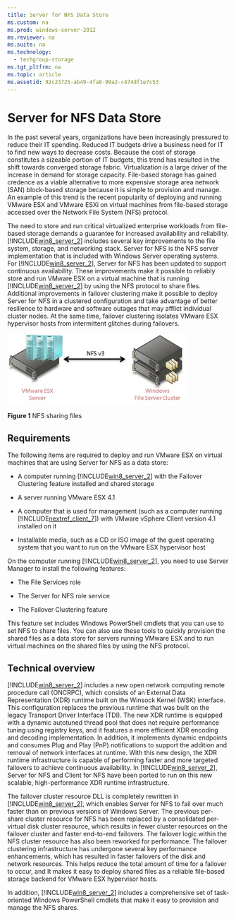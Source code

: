 ```yaml
---
title: Server for NFS Data Store
ms.custom: na
ms.prod: windows-server-2012
ms.reviewer: na
ms.suite: na
ms.technology: 
  - techgroup-storage
ms.tgt_pltfrm: na
ms.topic: article
ms.assetid: 92c23725-ab49-4fa8-99a2-c474df1e7c53
---
```

# Server for NFS Data Store
In the past several years, organizations have been increasingly pressured to reduce their IT spending. Reduced IT budgets drive a business need for IT to find new ways to decrease costs. Because the cost of storage constitutes a sizeable portion of IT budgets, this trend has resulted in the shift towards converged storage fabric. Virtualization is a large driver of the increase in demand for storage capacity. File\-based storage has gained credence as a viable alternative to more expensive storage area network \(SAN\) block\-based storage because it is simple to provision and manage. An example of this trend is the recent popularity of deploying and running VMware ESX and VMware ESXi on virtual machines from file\-based storage accessed over the Network File System \(NFS\) protocol.  
  
The need to store and run critical virtualized enterprise workloads from file\-based storage demands a guarantee for increased availability and reliability. [!INCLUDE[win8_server_2](../Token/win8_server_2_md.md)] includes several key improvements to the file system, storage, and networking stack. Server for NFS is the NFS server implementation that is included with Windows Server operating systems. For [!INCLUDE[win8_server_2](../Token/win8_server_2_md.md)], Server for NFS has been updated to support continuous availability. These improvements make it possible to reliably store and run VMware ESX on a virtual machine that is running [!INCLUDE[win8_server_2](../Token/win8_server_2_md.md)] by using the NFS protocol to share files. Additional improvements in failover clustering make it possible to deploy Server for NFS in a clustered configuration and take advantage of better resilience to hardware and software outages that may afflict individual cluster nodes. At the same time, failover clustering isolates VMware ESX hypervisor hosts from intermittent glitches during failovers.  
  
![](../Image/1_NFS_Rev_Guide.jpg)  
  
**Figure 1** NFS sharing files  
  
## Requirements  
The following items are required to deploy and run VMware ESX on virtual machines that are using Server for NFS as a data store:  
  
-   A computer running [!INCLUDE[win8_server_2](../Token/win8_server_2_md.md)] with the Failover Clustering feature installed and shared storage  
  
-   A server running VMware ESX 4.1  
  
-   A computer that is used for management \(such as a computer running [!INCLUDE[nextref_client_7](../Token/nextref_client_7_md.md)]\) with VMware vSphere Client version 4.1 installed on it  
  
-   Installable media, such as a CD or ISO image of the guest operating system that you want to run on the VMware ESX hypervisor host  
  
On the computer running [!INCLUDE[win8_server_2](../Token/win8_server_2_md.md)], you need to use Server Manager to install the following features:  
  
-   The File Services role  
  
-   The Server for NFS role service  
  
-   The Failover Clustering feature  
  
This feature set includes Windows PowerShell cmdlets that you can use to set NFS to share files. You can also use these tools to quickly provision the shared files as a data store for servers running VMware ESX and to run virtual machines on the shared files by using the NFS protocol.  
  
## Technical overview  
[!INCLUDE[win8_server_2](../Token/win8_server_2_md.md)] includes a new open network computing remote procedure call \(ONCRPC\), which consists of an External Data Representation \(XDR\) runtime built on the Winsock Kernel \(WSK\) interface. This configuration replaces the previous runtime that was built on the legacy Transport Driver Interface \(TDI\). The new XDR runtime is equipped with a dynamic autotuned thread pool that does not require performance tuning using registry keys, and it features a more efficient XDR encoding and decoding implementation. In addition, it implements dynamic endpoints and consumes Plug and Play \(PnP\) notifications to support the addition and removal of network interfaces at runtime. With this new design, the XDR runtime infrastructure is capable of performing faster and more targeted failovers to achieve continuous availability. In [!INCLUDE[win8_server_2](../Token/win8_server_2_md.md)], Server for NFS and Client for NFS have been ported to run on this new scalable, high\-performance XDR runtime infrastructure.  
  
The failover cluster resource DLL is completely rewritten in [!INCLUDE[win8_server_2](../Token/win8_server_2_md.md)], which enables Server for NFS to fail over much faster than on previous versions of Windows Server. The previous per\-share cluster resource for NFS has been replaced by a consolidated per\-virtual disk cluster resource, which results in fewer cluster resources on the failover cluster and faster end\-to\-end failovers. The failover logic within the NFS cluster resource has also been reworked for performance. The failover clustering infrastructure has undergone several key performance enhancements, which has resulted in faster failovers of the disk and network resources. This helps reduce the total amount of time for a failover to occur, and It makes it easy to deploy shared files as a reliable file\-based storage backend for VMware ESX hypervisor hosts.  
  
In addition, [!INCLUDE[win8_server_2](../Token/win8_server_2_md.md)] includes a comprehensive set of task\-oriented Windows PowerShell cmdlets that make it easy to provision and manage the NFS shares.  
  
